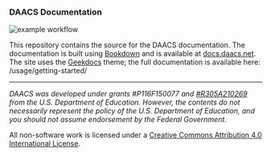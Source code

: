 ### DAACS Documentation

![example workflow](https://github.com/DAACS/documentation/actions/workflows/blogdown.yml/badge.svg)

This repository contains the source for the DAACS documentation. The documentation is built using [Bookdown](https://bookdown.org/yihui/bookdown/) and is available at [docs.daacs.net](docs.daacs.net). The site uses the [Geekdocs](https://geekdocs.de) theme; the full documentation is available here: /usage/getting-started/


________________________________________________________________________________

*DAACS was developed under grants #P116F150077 and [#R305A210269](https://ies.ed.gov/funding/grantsearch/details.asp?ID=4549) from the U.S. Department of Education. However, the contents do not necessarily represent the policy of the U.S. Department of Education, and you should not assume endorsement by the Federal Government.*

All non-software work is licensed under a [Creative Commons Attribution 4.0 International License](http://creativecommons.org/licenses/by/4.0/).
